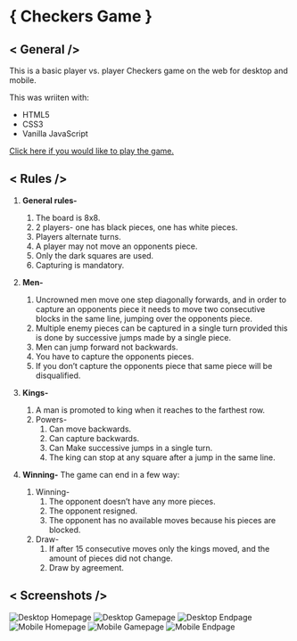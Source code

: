 # { Checkers Game }

## < General />
This is a basic player vs. player Checkers game on the web for desktop and mobile.

This was wriiten with: 
+ HTML5
+ CSS3
+ Vanilla JavaScript 

[Click here if you would like to play the game.](src/Checkers.html)

## < Rules />
1. __General rules-__
    1.	The board is 8x8.
    2.	2 players- one has black pieces, one has white pieces.
    3.	Players alternate turns. 
    4.	A player may not move an opponents piece.
    5.	Only the dark squares are used. 
    6.	Capturing is mandatory.

2. __Men-__
    1. 	Uncrowned men move one step diagonally forwards, and in order to capture an opponents piece it needs to move two consecutive blocks in the same line, jumping over the opponents piece.
    2.	Multiple enemy pieces can be captured in a single turn provided this is done by successive jumps made by a single piece. 
    3. Men can jump forward not backwards.
    4. You have to capture the opponents pieces.
    5. If you don’t capture the opponents piece that same piece will be disqualified.

3. __Kings-__
    1.	A man is promoted to king when it reaches to the farthest row.
    2.	Powers-
        1.	Can move backwards.
        2.	Can capture backwards.
        3.	Can Make successive jumps in a single turn.
        4.	The king can stop at any square after a jump in the same line.

4. __Winning-__ The game can end in a few way:
    1.	Winning-
        1. The opponent doesn’t have any more pieces.
        2.	The opponent resigned.
        3.	The opponent has no available moves because his pieces are blocked.
    2.	Draw-
        1.	If after 15 consecutive moves only the kings moved, and the amount of pieces did not change.
        3.	Draw by agreement.

## < Screenshots />
![Desktop Homepage](Images/1-DesktopHomepage.png)
![Desktop Gamepage](Images/2-DesktopGamepage.png)
![Desktop Endpage](Images/3-DesktopEndpage.png)
![Mobile Homepage](Images/4-MobileHomepage.png)
![Mobile Gamepage](Images/5-MobileGamepage.png)
![Mobile Endpage](Images/6-MobileEndpage.png)
